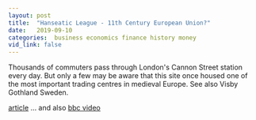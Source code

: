 ```yaml
---
layout: post
title:  "Hanseatic League - 11th Century European Union?"
date:   2019-09-10
categories:  business economics finance history money
vid_link: false
---
```


Thousands of commuters pass through London's Cannon Street station every day. But only a few may be aware that this site once housed one of the most important trading centres in medieval Europe.  See also Visby Gothland Sweden.

[article] ... and also [bbc video]

[article]: //www.bbc.co.uk/news/extra/A2MFANtn3Z/hanseatic_league

[bbc video]: //www.bbc.co.uk/programmes/m0006l6d